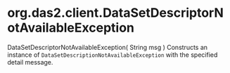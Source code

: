 # org.das2.client.DataSetDescriptorNotAvailableException
DataSetDescriptorNotAvailableException( String msg )
Constructs an instance of <code>DataSetDescriptionNotAvailableException</code> with the specified detail message.

